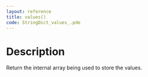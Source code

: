 ```yaml
---
layout: reference
title: values()
code: StringDict_values_.pde
---
```


# Description

Return the internal array being used to store the values.


